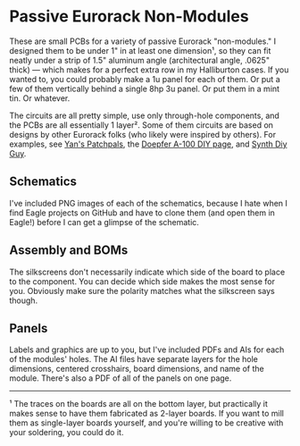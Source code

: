 # Passive Eurorack Non-Modules

These are small PCBs for a variety of passive Eurorack "non-modules." I designed them to be under 1" in at least one dimension¹, so they can fit neatly under a strip of 1.5" aluminum angle (architectural angle, .0625" thick) — which makes for a perfect extra row in my Halliburton cases. If you wanted to, you could probably make a 1u panel for each of them. Or put a few of them vertically behind a single 8hp 3u panel. Or put them in a mint tin. Or whatever.

The circuits are all pretty simple, use only through-hole components, and the PCBs are all essentially 1 layer². Some of them circuits are based on designs by other Eurorack folks (who likely were inspired by others). For examples, see [Yan's Patchpals](https://www.youtube.com/channel/UChDo3AJkkG8NR5XDoN58YQw), the [Doepfer A-100 DIY page](http://www.doepfer.de/DIY/a100_diy.htm), and [Synth Diy Guy](https://www.youtube.com/channel/UCaTca38SJErVLsfYkrg2R9w).

## Schematics

I've included PNG images of each of the schematics, because I hate when I find Eagle projects on GitHub and have to clone them (and open them in Eagle!) before I can get a glimpse of the schematic. 

## Assembly and BOMs

The silkscreens don't necessarily indicate which side of the board to place to the component. You can decide which side makes the most sense for you. Obviously make sure the polarity matches what the silkscreen says though.

## Panels

Labels and graphics are up to you, but I've included PDFs and AIs for each of the modules' holes. The AI files have separate layers for the hole dimensions, centered crosshairs, board dimensions, and name of the module. There's also a PDF of all of the panels on one page.

---

¹ The traces on the boards are all on the bottom layer, but practically it makes sense to have them fabricated as 2-layer boards. If you want to mill them as single-layer boards yourself, and you're willing to be creative with your soldering, you could do it.
